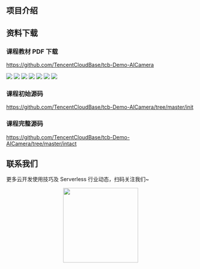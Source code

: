 ## 项目介绍



## 资料下载

### 课程教材 PDF 下载

https://github.com/TencentCloudBase/tcb-Demo-AICamera

![](https://puui.qpic.cn/vupload/0/20190807_1565142641087_8yd4e5c8ydd.png/0)
![](https://puui.qpic.cn/vupload/0/20190807_1565142890639_1eu746h019q.png/0)
![](https://puui.qpic.cn/vupload/0/20190807_1565143069087_cgm8se6fniq.png/0)
![](https://puui.qpic.cn/vupload/0/20190807_1565143260900_powg5jhmhac.png/0)
![](https://puui.qpic.cn/vupload/0/20190807_1565143445241_uwa1nfa1yda.png/0)
![](https://puui.qpic.cn/vupload/0/20190807_1565143570751_5y9dmgkjjk8.png/0)
![](https://puui.qpic.cn/vupload/0/20190807_1565143729348_hxunhrkb17e.png/0)

### 课程初始源码

https://github.com/TencentCloudBase/tcb-Demo-AICamera/tree/master/init

### 课程完整源码

https://github.com/TencentCloudBase/tcb-Demo-AICamera/tree/master/intact

## 联系我们

更多云开发使用技巧及 Serverless 行业动态，扫码关注我们~

<p align="center">
    <img src="https://puui.qpic.cn/vupload/0/20190603_1559545575934_lettsbvkvdn.jpeg/0" width="200px">
</p>
